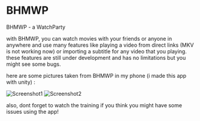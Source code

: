 # BHMWP
BHMWP - a WatchParty

with BHMWP, you can watch movies with your friends or anyone in anywhere and use many features like playing a video from direct links (MKV is not working now) or importing a subtitle for any video that you playing. these features are still under development and has no limitations but you might see some bugs.

here are some pictures taken from BHMWP in my phone (i made this app with unity) :

![Screenshot1](https://user-images.githubusercontent.com/73375602/228164634-cf812ac2-dc43-4b48-8ffa-12e14ef8b3f8.jpg) ![Screenshot2](https://user-images.githubusercontent.com/73375602/228164663-9a309d1e-a12b-467f-88fc-707d16807812.jpg)


also, dont forget to watch the training if you think you might have some issues using the app!

